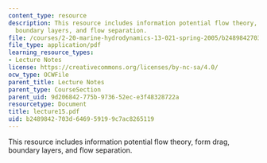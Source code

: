 ```yaml
---
content_type: resource
description: This resource includes information potential flow theory, form drag,
  boundary layers, and flow separation.
file: /courses/2-20-marine-hydrodynamics-13-021-spring-2005/b2489842703d646959199c7ac8265119_lecture15.pdf
file_type: application/pdf
learning_resource_types:
- Lecture Notes
license: https://creativecommons.org/licenses/by-nc-sa/4.0/
ocw_type: OCWFile
parent_title: Lecture Notes
parent_type: CourseSection
parent_uid: 9d206842-775b-9736-52ec-e3f48328722a
resourcetype: Document
title: lecture15.pdf
uid: b2489842-703d-6469-5919-9c7ac8265119
---
```

This resource includes information potential flow theory, form drag, boundary layers, and flow separation.